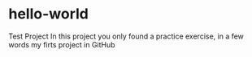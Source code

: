 # hello-world
Test Project
In this project you only found a practice exercise, in a few words my firts project in GitHub
